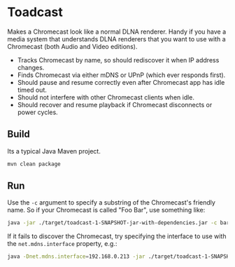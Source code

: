 Toadcast
========

Makes a Chromecast look like a normal DLNA renderer.
Handy if you have a media system that understands DLNA renderers that you want to use with a Chromecast (both Audio and Video editions).

* Tracks Chromecast by name, so should rediscover it when IP address changes.
* Finds Chromecast via either mDNS or UPnP (which ever responds first).
* Should pause and resume correctly even after Chromecast app has idle timed out.
* Should not interfere with other Chromecast clients when idle.
* Should recover and resume playback if Chromecast disconnects or power cycles.

Build
-----

Its a typical Java Maven project.
```bash
mvn clean package
```

Run
---

Use the `-c` argument to specify a substring of the Chromecast's friendly name.  So if your Chromecast is called "Foo Bar", use something like:
```bash
java -jar ./target/toadcast-1-SNAPSHOT-jar-with-dependencies.jar -c bar
```

If it fails to discover the Chromecast, try specifying the interface to use with the `net.mdns.interface` property, e.g.:
```bash
java -Dnet.mdns.interface=192.168.0.213 -jar ./target/toadcast-1-SNAPSHOT-jar-with-dependencies.jar -c bar
```

